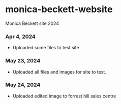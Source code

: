 # monica-beckett-website
Monica Beckett site 2024

### Apr 4, 2024
- Uploaded some files to test site

### May 23, 2024
- Uploaded all files and images for site to test.

### May 24, 2024
- Uploaded edited image to forrest hill sales centre
